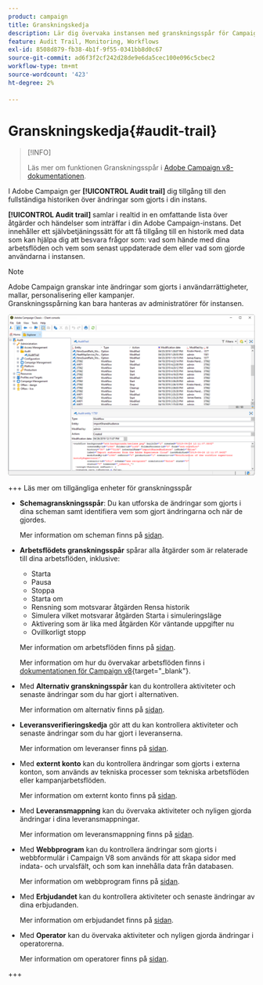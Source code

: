 ```yaml
---
product: campaign
title: Granskningskedja
description: Lär dig övervaka instansen med granskningsspår för Campaign
feature: Audit Trail, Monitoring, Workflows
exl-id: 8508d879-fb38-4b1f-9f55-0341bb8d0c67
source-git-commit: ad6f3f2cf242d28de9e6da5cec100e096c5cbec2
workflow-type: tm+mt
source-wordcount: '423'
ht-degree: 2%

---
```


# Granskningskedja{#audit-trail}

>[!INFO]
>
>Läs mer om funktionen Granskningsspår i [Adobe Campaign v8-dokumentationen](https://experienceleague.adobe.com/en/docs/campaign/campaign-v8/analytics/audit-trail).

I Adobe Campaign ger **[!UICONTROL Audit trail]** dig tillgång till den fullständiga historiken över ändringar som gjorts i din instans.

**[!UICONTROL Audit trail]** samlar i realtid in en omfattande lista över åtgärder och händelser som inträffar i din Adobe Campaign-instans. Det innehåller ett självbetjäningssätt för att få tillgång till en historik med data som kan hjälpa dig att besvara frågor som: vad som hände med dina arbetsflöden och vem som senast uppdaterade dem eller vad som gjorde användarna i instansen.

>[!NOTE]
>
>Adobe Campaign granskar inte ändringar som gjorts i användarrättigheter, mallar, personalisering eller kampanjer.\
>Granskningsspårning kan bara hanteras av administratörer för instansen.

![](assets/audit_trail_2.png)

+++ Läs mer om tillgängliga enheter för granskningsspår

* **Schemagranskningsspår**: Du kan utforska de ändringar som gjorts i dina scheman samt identifiera vem som gjort ändringarna och när de gjordes.

  Mer information om scheman finns på [sidan](../../configuration/using/data-schemas.md).

* **Arbetsflödets granskningsspår** spårar alla åtgärder som är relaterade till dina arbetsflöden, inklusive:

   * Starta
   * Pausa
   * Stoppa
   * Starta om
   * Rensning som motsvarar åtgärden Rensa historik
   * Simulera vilket motsvarar åtgärden Starta i simuleringsläge
   * Aktivering som är lika med åtgärden Kör väntande uppgifter nu
   * Ovillkorligt stopp

  Mer information om arbetsflöden finns på [sidan](../../workflow/using/about-workflows.md).

  Mer information om hur du övervakar arbetsflöden finns i [dokumentationen för Campaign v8](https://experienceleague.adobe.com/docs/campaign/automation/workflows/monitoring-workflows/monitor-workflow-execution.html){target="_blank"}.


* Med **Alternativ granskningsspår** kan du kontrollera aktiviteter och senaste ändringar som du har gjort i alternativen.

  Mer information om alternativ finns på [sidan](../../installation/using/configuring-campaign-options.md).

* **Leveransverifieringskedja** gör att du kan kontrollera aktiviteter och senaste ändringar som du har gjort i leveranserna.

  Mer information om leveranser finns på [sidan](../../delivery/using/communication-channels.md).

* Med **externt konto** kan du kontrollera ändringar som gjorts i externa konton, som används av tekniska processer som tekniska arbetsflöden eller kampanjarbetsflöden.

  Mer information om externt konto finns på [sidan](../../installation/using/external-accounts.md).

* Med **Leveransmappning** kan du övervaka aktiviteter och nyligen gjorda ändringar i dina leveransmappningar.

  Mer information om leveransmappning finns på [sidan](../../configuration/using/target-mapping.md).

* Med **Webbprogram** kan du kontrollera ändringar som gjorts i webbformulär i Campaign V8 som används för att skapa sidor med indata- och urvalsfält, och som kan innehålla data från databasen.

  Mer information om webbprogram finns på [sidan](../../web/using/about-web-applications.md).

* Med **Erbjudandet** kan du kontrollera aktiviteter och senaste ändringar av dina erbjudanden.

  Mer information om erbjudandet finns på [sidan](../../interaction/using/interaction-and-offer-management.md).

* Med **Operator** kan du övervaka aktiviteter och nyligen gjorda ändringar i operatorerna.

  Mer information om operatorer finns på [sidan](../../platform/using/access-management-operators.md).

+++
